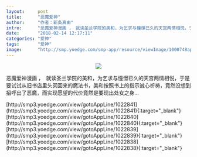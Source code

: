 ```yaml
---
layout:     post
title:      "恶魔爱神"
author:     "作者：新条真由"
intro:      "恶魔爱神漫画 ，　就读圣兰学院的美和，为乞求与憧憬已久的天宫两情相悦，于是要试试从旧书店里头买回来的魔法书，美和按照书上的指示诚心祈祷，竟然没想到招呼出了恶魔，而实现愿望的代价竟然是要现出处女之身..."
date:       "2018-02-14 12:17:11"
categories: "爱神"
tags:       "爱神"
image:      "http://smp.yoedge.com/smp-app/resource/viewImage/1000748appline.png"
---
```

<div style="text-align: center">
<p><img src="http://smp.yoedge.com/smp-app/resource/viewImage/1000748appline.png"/></p>
</div>
<p class="post-meta">
<span>恶魔爱神漫画 ，　就读圣兰学院的美和，为乞求与憧憬已久的天宫两情相悦，于是要试试从旧书店里头买回来的魔法书，美和按照书上的指示诚心祈祷，竟然没想到招呼出了恶魔，而实现愿望的代价竟然是要现出处女之身...</span>
</p>
[http://smp3.yoedge.com/view/gotoAppLine/1022841](http://smp3.yoedge.com/view/gotoAppLine/1022841){:target="_blank"}
[http://smp3.yoedge.com/view/gotoAppLine/1022840](http://smp3.yoedge.com/view/gotoAppLine/1022840){:target="_blank"}
[http://smp3.yoedge.com/view/gotoAppLine/1022839](http://smp3.yoedge.com/view/gotoAppLine/1022839){:target="_blank"}
[http://smp3.yoedge.com/view/gotoAppLine/1022838](http://smp3.yoedge.com/view/gotoAppLine/1022838){:target="_blank"}


